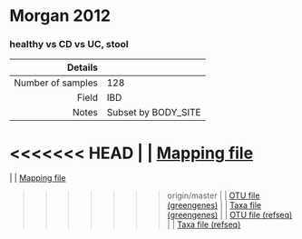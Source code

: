 # Morgan 2012

### healthy vs CD vs UC, stool


| Details        |             |
| -------------: |-------------|
| Number of samples | 128
| Field | IBD
| Notes | Subset by BODY_SITE
<<<<<<< HEAD
| | [Mapping file]()
=======
| | [Mapping file](https://www.dropbox.com/s/8i00dlal7678r6d/mapping-cecal.txt?dl=0)
>>>>>>> origin/master
| | [OTU file (greengenes)](https://www.dropbox.com/s/p9h4wcys5m3ldju/otutable.txt?dl=0)
| | [Taxa file (greengenes)](https://www.dropbox.com/s/p9h4wcys5m3ldju/otutable.txt?dl=0)
| | [OTU file (refseq)](https://www.dropbox.com/s/p9h4wcys5m3ldju/otutable.txt?dl=0)
| | [Taxa file (refseq)](https://www.dropbox.com/s/p9h4wcys5m3ldju/otutable.txt?dl=0)